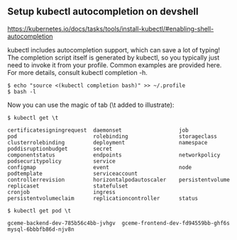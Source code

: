 Setup kubectl autocompletion on devshell
----------------------------------------

https://kubernetes.io/docs/tasks/tools/install-kubectl/#enabling-shell-autocompletion

kubectl includes autocompletion support, which can save a lot of typing!
The completion script itself is generated by kubectl, so you typically just need to invoke it from your profile.
Common examples are provided here. For more details, consult kubectl completion -h.


```
$ echo "source <(kubectl completion bash)" >> ~/.profile
$ bash -l
```

Now you can use the magic of tab (\t added to illustrate):
```
$ kubectl get \t

certificatesigningrequest  daemonset                  job                        pod                        rolebinding                storageclass
clusterrolebinding         deployment                 namespace                  poddisruptionbudget        secret
componentstatus            endpoints                  networkpolicy              podsecuritypolicy          service
configmap                  event                      node                       podtemplate                serviceaccount
controllerrevision         horizontalpodautoscaler    persistentvolume           replicaset                 statefulset
cronjob                    ingress                    persistentvolumeclaim      replicationcontroller      status

```

```
$ kubectl get pod \t

gceme-backend-dev-785b56c4bb-jvhgv  gceme-frontend-dev-fd94559bb-ghf6s  mysql-6bbbfb86d-njv8n
```

